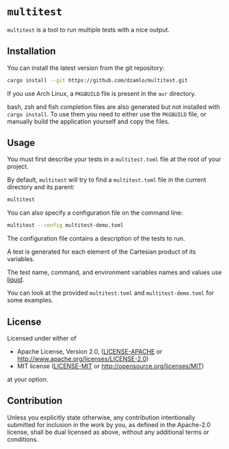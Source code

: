 # `multitest`

`multitest` is a tool to run multiple tests with a nice output.


## Installation


You can install the latest version from the git repository:

```bash
cargo install --git https://github.com/dzamlo/multitest.git
```

If you use Arch Linux, a `PKGBUILD` file is present in the `aur` directory.

bash, zsh and fish completion files are also generated but not installed with `cargo install`. To use them you need to either use the `PKGBUILD` file, or manually build the application yourself and copy the files.

## Usage

You must first describe your tests in a `multitest.toml` file at the root of your project.

By default, `multitest` will try to find a `multitest.toml` file in the current directory and its parent:
```bash
multitest
```

You can also specify a configuration file on the command line:
```bash
multitest --config multitest-demo.toml
```


The configuration file contains a description of the tests to run.

A test is generated for each element of the Cartesian product of its variables.

The test name, command, and environment variables names and values use [liquid].

[liquid]: http://liquidmarkup.org/

You can look at the provided `multitest.toml` and `multitest-demo.toml` for some examples.

## License

Licensed under either of

 * Apache License, Version 2.0, ([LICENSE-APACHE](LICENSE-APACHE) or http://www.apache.org/licenses/LICENSE-2.0)
 * MIT license ([LICENSE-MIT](LICENSE-MIT) or http://opensource.org/licenses/MIT)

at your option.

## Contribution

Unless you explicitly state otherwise, any contribution intentionally
submitted for inclusion in the work by you, as defined in the Apache-2.0
license, shall be dual licensed as above, without any additional terms or
conditions.
